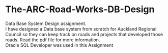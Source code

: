 # The-ARC-Road-Works-DB-Design
Data Base System Design assignment.<br> 
I have designed a Data base system from scratch for Auckland Regional Council so they can keep track on roads and projects that developed those roads.
Read the pdf file for more information.<br>
Oracle SQL Developer was used in this Assignment
